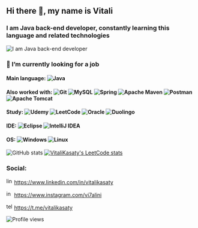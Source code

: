 ## Hi there 👋, my name is Vitali
### I am Java back-end developer, constantly learning this language and related technologies
![I am Java back-end developer](https://i120.fastpic.org/big/2022/1118/37/62189db75bdefa824e97cf56e39aa237.jpg)

### 🔭 I’m currently looking for a job

#### Main language: ![Java](https://img.shields.io/badge/java-%23ED8B00.svg?style=for-the-badge&logo=java&logoColor=white)  

#### Also worked with: ![Git](https://img.shields.io/badge/git-%23F05033.svg?style=for-the-badge&logo=git&logoColor=white) ![MySQL](https://img.shields.io/badge/mysql-%2300f.svg?style=for-the-badge&logo=mysql&logoColor=white) ![Spring](https://img.shields.io/badge/spring-%236DB33F.svg?style=for-the-badge&logo=spring&logoColor=white) ![Apache Maven](https://img.shields.io/badge/Apache%20Maven-C71A36?style=for-the-badge&logo=Apache%20Maven&logoColor=white) ![Postman](https://img.shields.io/badge/Postman-FF6C37?style=for-the-badge&logo=postman&logoColor=white) ![Apache Tomcat](https://img.shields.io/badge/apache%20tomcat-%23F8DC75.svg?style=for-the-badge&logo=apache-tomcat&logoColor=black)

#### Study: ![Udemy](https://img.shields.io/badge/Udemy-A435F0?style=for-the-badge&logo=Udemy&logoColor=white) ![LeetCode](https://img.shields.io/badge/LeetCode-000000?style=for-the-badge&logo=LeetCode&logoColor=#d16c06) ![Oracle](https://img.shields.io/badge/Oracle-F80000?style=for-the-badge&logo=oracle&logoColor=white) ![Duolingo](https://img.shields.io/badge/Duolingo-%234DC730.svg?style=for-the-badge&logo=Duolingo&logoColor=white)

#### IDE: ![Eclipse](https://img.shields.io/badge/Eclipse-FE7A16.svg?style=for-the-badge&logo=Eclipse&logoColor=white) ![IntelliJ IDEA](https://img.shields.io/badge/IntelliJIDEA-000000.svg?style=for-the-badge&logo=intellij-idea&logoColor=white)
#### OS: ![Windows](https://img.shields.io/badge/Windows-0078D6?style=for-the-badge&logo=windows&logoColor=white) ![Linux](https://img.shields.io/badge/Linux-FCC624?style=for-the-badge&logo=linux&logoColor=black)





![GitHub stats](https://github-readme-stats.vercel.app/api?username=vitalikasaty&show_icons=true) [![VitaliKasaty's LeetCode stats](https://leetcode-stats-six.vercel.app/api?username=VitaliKasaty)](https://leetcode.com/VitaliKasaty/)

### Social:

<img src='https://cdn.jsdelivr.net/npm/simple-icons@3.0.1/icons/linkedin.svg' alt='linkedin' height='17'> https://www.linkedin.com/in/vitalikasaty 

<img src='https://cdn.jsdelivr.net/npm/simple-icons@3.0.1/icons/instagram.svg' alt='instagram' height='17'> https://www.instagram.com/vi7alini  

<img src='https://cdn.jsdelivr.net/npm/simple-icons@3.0.1/icons/telegram.svg' alt='telegram' height='17'> https://t.me/vitalikasaty



![Profile views](https://gpvc.arturio.dev/vitalikasaty)  
